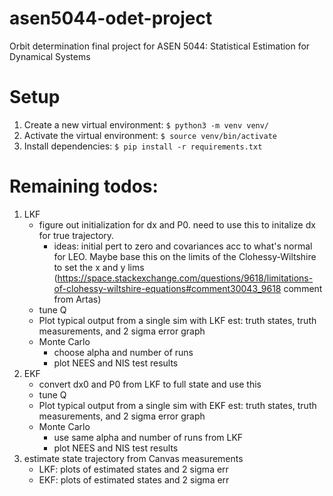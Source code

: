 # asen5044-odet-project
Orbit determination final project for ASEN 5044: Statistical Estimation for Dynamical Systems

# Setup
1. Create a new virtual environment: `$ python3 -m venv venv/`
2. Activate the virtual environment: `$ source venv/bin/activate`
3. Install dependencies: `$ pip install -r requirements.txt`

# Remaining todos:
1. LKF
    * figure out initialization for dx and P0. need to use this to initalize dx for true trajectory.
        * ideas: initial pert to zero and covariances acc to what's normal for LEO. Maybe base this on the limits of the Clohessy-Wiltshire to set the x and y lims (https://space.stackexchange.com/questions/9618/limitations-of-clohessy-wiltshire-equations#comment30043_9618 comment from Artas)
    * tune Q
    * Plot typical output from a single sim with LKF est: truth states, truth measurements, and 2 sigma error graph
    * Monte Carlo
        * choose alpha and number of runs
        * plot NEES and NIS test results
2. EKF
    * convert dx0 and P0 from LKF to full state and use this
    * tune Q
    * Plot typical output from a single sim with EKF est: truth states, truth measurements, and 2 sigma error graph
    * Monte Carlo
        * use same alpha and number of runs from LKF
        * plot NEES and NIS test results
3. estimate state trajectory from Canvas measurements
    * LKF: plots of estimated states and 2 sigma err
    * EKF: plots of estimated states and 2 sigma err